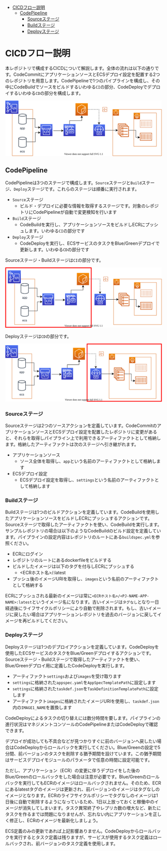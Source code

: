 - [CICDフロー説明](#cicdフロー説明)
  - [CodePipeline](#codepipeline)
    - [Sourceステージ](#sourceステージ)
    - [Buildステージ](#buildステージ)
    - [Deployステージ](#deployステージ)

# CICDフロー説明

本レポジトリで構成するCICDについて解説します。全体の流れは以下の通りです。CodeCommitにアプリケーションソースとECSデプロイ設定を配置する2つのレポジトリを用意します。CodePipelineで1つのパイプラインを構成し、その中にCodeBuildでソースをビルドするいわゆる`CI`の部分、CodeDeployでデプロイするいわゆる`CD`の部分を構成します。

![](./images/cicd.svg)

## CodePipeline

CodePipelineは3つのステージで構成します。`Source`ステージと`Build`ステージ、`Deploy`ステージです。これらのステージは順番に実行されます。
- `Source`ステージ
  - ビルド・デプロイに必要な情報を取得するステージです。対象のレポジトリにCodePipelineが自動で変更検知を行います
- `Build`ステージ
  - CodeBuildを実行し、アプリケーションソースをビルドしECRにプッシュします。いわゆる`CI`の部分です
- `Deploy`ステージ
  - CodeDeployを実行し、ECSサービスのタスクをBlue/Greenデプロイで更新します。いわゆる`CD`の部分です

Sourceステージ・Buildステージは`CI`の部分です。  

![](./images/cicd-ci.svg)  

Deployステージは`CD`の部分です。  

![](./images/cicd-cd.svg)

### Sourceステージ

Sourceステージは2つのソースアクションを定義しています。CodeCommitのアプリケーションソースとECSデプロイ設定を配置したレポジトリに変更があると、それらを取得しパイプライン上で利用できるアーティファクトとして格納します。格納したアーティファクトは次のステージへ引き継がれます。

- アプリケーションソース
  - ソース全体を取得し、`app`という名前のアーティファクトとして格納します
- ECSデプロイ設定
  - ECSデプロイ設定を取得し、`settings`という名前のアーティファクトとして格納します

### Buildステージ
Buildステージは1つのビルドアクションを定義しています。CodeBuildを使用したアプリケーションソースをビルドしECRにプッシュするアクションです。Sourceステージで取得したアーティファクトを使い、CodeBuildを実行します。  
サンプルレポジトリの場合は以下のようなCodeBuildのビルド設定を定義しています。パイプラインの設定内容はレポジトリのルートにある`buildspec.yml`を参照ください。

- ECRにログイン
- レポジトリのルートにあるdockerfileをビルドする
- ビルドしたイメージは以下のタグを付与しECRにプッシュする
  - <ECRホスト名>/<PJ-NAME-APP-NAME>:latest
- プッシュ後のイメージURIを取得し、`images`という名前のアーティファクトとして格納する

ECRにプッシュされる最新のイメージは常に`<ECRホスト名>/<PJ-NAME-APP-NAME>:latest`というイメージ名になります。古いイメージは`タグなし`となり一日経過後にライフサイクルポリシーにより自動で削除されます。もし、古いイメージに戻したい場合はアプリケーションレポジトリを過去のバージョンに戻してイメージを再ビルドしてください。  

### Deployステージ

Deployステージは1つのデプロイアクションを定義しています。CodeDeployを使用したECSサービスのタスクをBlue/Greenデプロイするアクションです。Sourceステージ・Buildステージで取得したアーティファクトを使い、Blue/Greenデプロイ用に定義したCodeDeployを実行します。

- アーティファクト`settings`および`images`を受け取ります
- `settings`に格納された`appspec.yaml`を`AppSpecTemplatePath`に設定します
- `settings`に格納された`taskdef.json`を`TaskDefinitionTemplatePath`に設定します
- アーティファクト`images`に格納されたイメージURIを使用し、`taskdef.json`内の`IMAGE1_NAME`を置換します
  
CodeDeployによるタスクの切り替えには数分時間を要します。パイプラインの進行状況はマネジメントコンソールのCodePipelineまたはCodeDeployで確認できます。

デプロイが成功しても不具合などが見つかりすぐに前のバージョンへ戻したい場合はCodeDeployからロールバックを実行してください。Blue/Greenの設定で5分間、前バージョンのタスクを削除する猶予期間を設けています。この猶予期間はサービスデプロイモジュールのパラメータで任意の時間に設定可能です。

ただし、アプリケーション（ECR）の変更に伴うデプロイをした後のBlue/Greenのロールバックをした場合は注意が必要です。Blue/Greenのロールバックを実行してもECRのイメージはロールバックされません。そのため、ECRにあるlatestタグのイメージは更新され、前バージョンのイメージはタグなしのイメージとなります。ECRのライフサイクルポリシーでタグなしのイメージは1日後に自動で削除するようになっているため、1日以上放っておくと稼働中のイメージが消失してしまいます。タスク異常終了やレプリカ数の増大など、新たにタスクを作るまでは問題になりませんが、忘れない内にアプリケーションを正しく修正し、ECRのイメージを最新化しましょう。

ECS定義のみの更新であれば上記影響ありません。CodeDeployからロールバックを実行するとタスク定義は残りますが、サービスが使用するタスク定義はロールバックされ、前バージョンのタスク定義を使用します。

